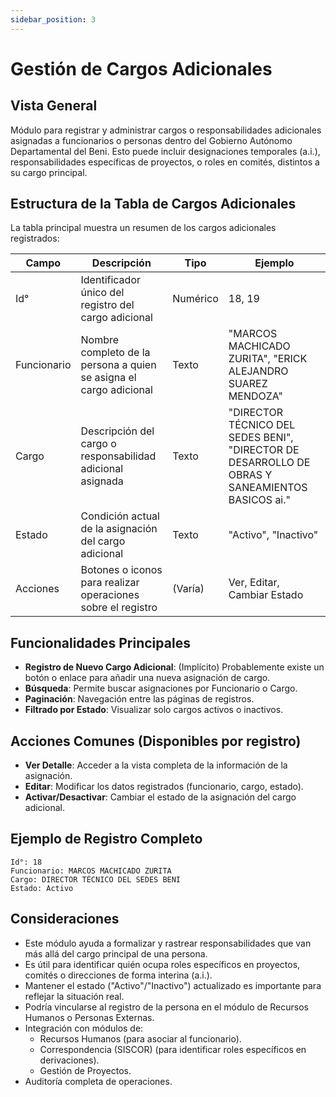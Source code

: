 ```yaml
---
sidebar_position: 3
---
```


# Gestión de Cargos Adicionales

## Vista General
Módulo para registrar y administrar cargos o responsabilidades adicionales asignadas a funcionarios o personas dentro del Gobierno Autónomo Departamental del Beni. Esto puede incluir designaciones temporales (a.i.), responsabilidades específicas de proyectos, o roles en comités, distintos a su cargo principal.

## Estructura de la Tabla de Cargos Adicionales

La tabla principal muestra un resumen de los cargos adicionales registrados:

| Campo | Descripción | Tipo | Ejemplo |
|-------|-------------|------|---------|
| Id° | Identificador único del registro del cargo adicional | Numérico | 18, 19 |
| Funcionario | Nombre completo de la persona a quien se asigna el cargo adicional | Texto | "MARCOS MACHICADO ZURITA", "ERICK ALEJANDRO SUAREZ MENDOZA" |
| Cargo | Descripción del cargo o responsabilidad adicional asignada | Texto | "DIRECTOR TÉCNICO DEL SEDES BENI", "DIRECTOR DE DESARROLLO DE OBRAS Y SANEAMIENTOS BASICOS ai." |
| Estado | Condición actual de la asignación del cargo adicional | Texto | "Activo", "Inactivo" |
| Acciones | Botones o iconos para realizar operaciones sobre el registro | (Varía) | Ver, Editar, Cambiar Estado |

## Funcionalidades Principales

-   **Registro de Nuevo Cargo Adicional**: (Implícito) Probablemente existe un botón o enlace para añadir una nueva asignación de cargo.
-   **Búsqueda**: Permite buscar asignaciones por Funcionario o Cargo.
-   **Paginación**: Navegación entre las páginas de registros.
-   **Filtrado por Estado**: Visualizar solo cargos activos o inactivos.

## Acciones Comunes (Disponibles por registro)

-   **Ver Detalle**: Acceder a la vista completa de la información de la asignación.
-   **Editar**: Modificar los datos registrados (funcionario, cargo, estado).
-   **Activar/Desactivar**: Cambiar el estado de la asignación del cargo adicional.

## Ejemplo de Registro Completo

```plaintext
Id°: 18
Funcionario: MARCOS MACHICADO ZURITA
Cargo: DIRECTOR TÉCNICO DEL SEDES BENI
Estado: Activo
```
## Consideraciones
- Este módulo ayuda a formalizar y rastrear responsabilidades que van más allá del cargo principal de una persona.
- Es útil para identificar quién ocupa roles específicos en proyectos, comités o direcciones de forma interina (a.i.).
- Mantener el estado ("Activo"/"Inactivo") actualizado es importante para reflejar la situación real.
- Podría vincularse al registro de la persona en el módulo de Recursos Humanos o Personas Externas.
- Integración con módulos de:
  - Recursos Humanos (para asociar al funcionario).
  - Correspondencia (SISCOR) (para identificar roles específicos en derivaciones).
  - Gestión de Proyectos.
- Auditoría completa de operaciones.
